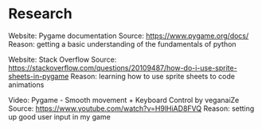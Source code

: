 # Research
Website: Pygame documentation
Source: https://www.pygame.org/docs/
Reason: getting a basic understanding of the fundamentals of python

Website: Stack Overflow
Source: https://stackoverflow.com/questions/20109487/how-do-i-use-sprite-sheets-in-pygame
Reason: learning how to use sprite sheets to code animations

Video: Pygame - Smooth movement + Keyboard Control by veganaiZe
Source: https://www.youtube.com/watch?v=H9lHiAD8FVQ
Reason: setting up good user input in my game
